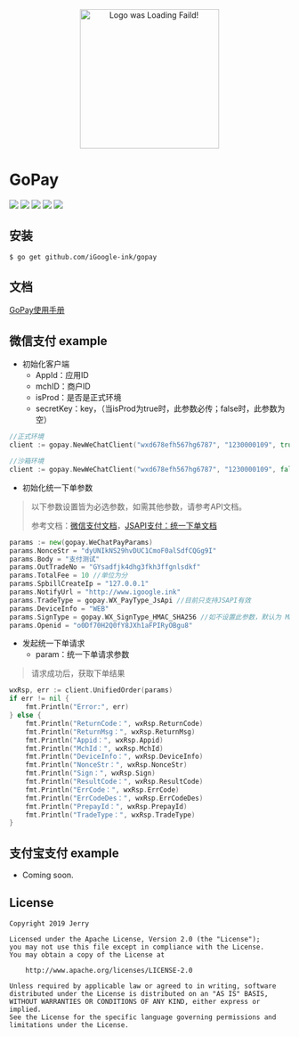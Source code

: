 
<div align=center><a href="https://doc.gopay.ink" target="_blank"><img width="250" height="250" alt="Logo was Loading Faild!" src="https://raw.githubusercontent.com/iGoogle-ink/gopay/master/logo.png"/></a></div>

# GoPay

<a href="https://www.igoogle.ink" target="_blank"><img src="https://img.shields.io/badge/Authors-Jerry-blue.svg"/></a>
<a href="https://golang.org" target="_blank"><img src="https://img.shields.io/badge/Golang-1.11+-brightgreen.svg"/></a>
<a href="https://doc.gopay.ink" target="_blank"><img src="https://img.shields.io/badge/Doc-doc.gopay.ink-blue.svg"/></a>
<img src="https://img.shields.io/badge/Build-passing-brightgreen.svg"/>
<a href="http://www.apache.org/licenses/LICENSE-2.0" target="_blank"><img src="https://img.shields.io/badge/License-Apache 2-blue.svg"/></a>

## 安装

```bash
$ go get github.com/iGoogle-ink/gopay
```

## 文档

[GoPay使用手册](https://doc.gopay.ink)

## 微信支付 example

* 初始化客户端
    * AppId：应用ID
    * mchID：商户ID
    * isProd：是否是正式环境
    * secretKey：key，（当isProd为true时，此参数必传；false时，此参数为空）
```go
//正式环境 
client := gopay.NewWeChatClient("wxd678efh567hg6787", "1230000109", true, "192006250b4c09247ec02edce69f6a2d")

//沙箱环境
client := gopay.NewWeChatClient("wxd678efh567hg6787", "1230000109", false)
```

* 初始化统一下单参数
> 以下参数设置皆为必选参数，如需其他参数，请参考API文档。
>
> 参考文档：[微信支付文档](https://pay.weixin.qq.com/wiki/doc/api/index.html)，[JSAPI支付：统一下单文档](https://pay.weixin.qq.com/wiki/doc/api/jsapi.php?chapter=9_1)
```go
params := new(gopay.WeChatPayParams)
params.NonceStr = "dyUNIkNS29hvDUC1CmoF0alSdfCQGg9I"
params.Body = "支付测试"
params.OutTradeNo = "GYsadfjk4dhg3fkh3ffgnlsdkf"
params.TotalFee = 10 //单位为分
params.SpbillCreateIp = "127.0.0.1"
params.NotifyUrl = "http://www.igoogle.ink"
params.TradeType = gopay.WX_PayType_JsApi //目前只支持JSAPI有效
params.DeviceInfo = "WEB"
params.SignType = gopay.WX_SignType_HMAC_SHA256 //如不设置此参数，默认为 MD5
params.Openid = "o0Df70H2Q0fY8JXh1aFPIRyOBgu8"
```

* 发起统一下单请求
    * param：统一下单请求参数
> 请求成功后，获取下单结果
```go
wxRsp, err := client.UnifiedOrder(params)
if err != nil {
	fmt.Println("Error:", err)
} else {
	fmt.Println("ReturnCode：", wxRsp.ReturnCode)
	fmt.Println("ReturnMsg：", wxRsp.ReturnMsg)
	fmt.Println("Appid：", wxRsp.Appid)
	fmt.Println("MchId：", wxRsp.MchId)
	fmt.Println("DeviceInfo：", wxRsp.DeviceInfo)
	fmt.Println("NonceStr：", wxRsp.NonceStr)
	fmt.Println("Sign：", wxRsp.Sign)
	fmt.Println("ResultCode：", wxRsp.ResultCode)
	fmt.Println("ErrCode：", wxRsp.ErrCode)
	fmt.Println("ErrCodeDes：", wxRsp.ErrCodeDes)
	fmt.Println("PrepayId：", wxRsp.PrepayId)
	fmt.Println("TradeType：", wxRsp.TradeType)
}
```

## 支付宝支付 example

* Coming soon.

## License
```
Copyright 2019 Jerry

Licensed under the Apache License, Version 2.0 (the "License");
you may not use this file except in compliance with the License.
You may obtain a copy of the License at

    http://www.apache.org/licenses/LICENSE-2.0

Unless required by applicable law or agreed to in writing, software
distributed under the License is distributed on an "AS IS" BASIS,
WITHOUT WARRANTIES OR CONDITIONS OF ANY KIND, either express or implied.
See the License for the specific language governing permissions and
limitations under the License.
```